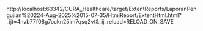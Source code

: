 http://localhost:63342/CURA_Healthcare/target/ExtentReports/LaporanPengujian%20224-Aug-2025%2015-07-35/HtmlReport/ExtentHtml.html?_ijt=4nvb77f08g7ockn25im7qsq2vt&_ij_reload=RELOAD_ON_SAVE
